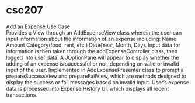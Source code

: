 # csc207

Add an Expense Use Case <br />
Provides a View through an AddExpenseView class wherein the user can input information about the information of an expense including:
Name
Amount
Category(food, rent, etc.)
Date(Year, Month, Day).
Input data for information is then taken through the addExpenseController class, then logged into user data.
A JOptionPane will appear to display whether the adding of an expense is successful or not, depending on valid or invalid input of the user.
Implemented in AddExpensePresenter class to prompt a prepareSuccessView and prepareFailView, which are methods designed to display the success or fail messages based on invalid input.
User’s expense data is processed into Expense History UI, which displays all recent transactions.
